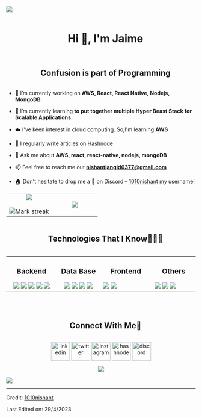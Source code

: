 
<!--horizontal divider(gradiant)-->
<img src="https://user-images.githubusercontent.com/73097560/115834477-dbab4500-a447-11eb-908a-139a6edaec5c.gif">

<!--h1 without bottom border-->
<div id="user-content-toc">
  <ul align="center">
    <summary><h1 style="display: inline-block">Hi 👋, I'm Jaime</h1></summary>
  </ul>
</div>

<!--h2 without bottom border-->
<div id="user-content-toc">
  <ul align="center">
    <summary><h2 style="display: inline-block">Confusion is part of Programming</h2></summary>
  </ul>
</div>


<!--Intro start-->
- 🔭 I’m currently working on **AWS, React, React Native, Nodejs, MongoDB**

- 🌱 I’m currently learning **to put together multiple Hyper Beast Stack for Scalable Applications.**

- ☁️ I've keen interest in cloud computing. So,I'm learning **AWS**

- 📝 I regularly write articles on [Hashnode](https://1010nishant.hashnode.dev/)

- 💬 Ask me about **AWS, react, react-native, nodejs, mongoDB**

- 📫 Feel free to reach me out **nishantjangid6377@gmail.com**

- 🏠 Don't hesitate to drop me a **👋** on Discord –  [1010nishant](https://discordapp.com/users/957722095381540874) my username!
<!--Intro end-->



<!--- stats & Trophy (start) -->
<p align="center">
  <!--- stats (start) -->
<table align="center">
<tr border="none">
<td width="50%" align="center">
  
  <img  align="center"  src="https://github-readme-stats.vercel.app/api?username=ja1m3st&theme=dark&show_icons=true&count_private=true" />
  <br></br>
  <img  title="🔥 Get streak stats for your profile at git.io/streak-stats" alt="Mark streak" src="https://github-readme-streak-stats.herokuapp.com/?user=1010nishant&theme=dark&hide_border=false" /> 
</td>

  <td width="50%" align="center">
      <img  align="center"  src="https://github-readme-stats.vercel.app/api?username=ja1m3st&theme=dark&show_icons=true&count_private=true" />
  </td>


</tr>
</table>

<div id="user-content-toc">
  <ul align="center">
    <summary><h2 style="display: inline-block">Technologies That I Know👨🏻‍💻</h2></summary>
  </ul>
</div>

<table align="center">
  
<tr>
<td align="top" width="15%">


<h3 align="center">Backend</h3>
<div align="center">
  <img src="https://skillicons.dev/icons?i=c&perline=14" />
  <img src="https://skillicons.dev/icons?i=java&perline=14"/>
  <img src="https://skillicons.dev/icons?i=bash&perline=14"/>
  <img src="https://skillicons.dev/icons?i=docker&perline=14"/>
  <img src="https://skillicons.dev/icons?i=cmake&perline=14"/>
</div>

<td align="top" width="15%">

<h3 align="center">Data Base</h3>
<div align="center">
  <img src="https://skillicons.dev/icons?i=aws&perline=14"/>
  <img src="https://skillicons.dev/icons?i=mongodb&perline=14"/>
  <img src="https://skillicons.dev/icons?i=firebase&perline=14"/>
  <img src="https://skillicons.dev/icons?i=mysql&perline=14"/>
</div>
  
</td><td valign="top" width="15%">
  
<h3 align="center">Frontend </h3>
  <img src="https://skillicons.dev/icons?i=html&perline=14"/>
  <img src="https://skillicons.dev/icons?i=css&perline=14"/>
<div align="center">

</td><td valign="top" width="15%">

<h3 align="center">Others </h3>
  <img src="https://skillicons.dev/icons?i=github&perline=14"/>
  <img src="https://skillicons.dev/icons?i=git&perline=14"/>
  <img src="https://skillicons.dev/icons?i=linux&perline=14"/>
<div align="center">  
</div>

</td></tr>
</table>

<br/>  
   
<!--- stats (end) -->

<div id="user-content-toc">
  <ul align="center">
    <summary><h2 style="display: inline-block">Connect With Me🤝</h2></summary>
  </ul>
</div>

<!--icons and links-->
<p align="center">
<a href="https://www.linkedin.com/in/jaime-s%C3%A1nchez-guinea-1892872a5/" target="blank"><img align="center" src="https://user-images.githubusercontent.com/88904952/234979284-68c11d7f-1acc-4f0c-ac78-044e1037d7b0.png" alt="linkedin" height="50" width="50" /></a>
<a href="https://twitter.com/1010nishant" target="blank"><img align="center" src="https://user-images.githubusercontent.com/88904952/234980676-61bfb021-ecc8-48f7-88e6-34c1b06c4a58.png" alt="twitter" height="50" width="50" /></a> 
<a href="https://www.instagram.com/nishant.jangir.1010/" target="blank"><img align="center" src="https://user-images.githubusercontent.com/88904952/234981169-2dd1e58f-4b7e-468c-8213-034ba62156c3.png" alt="instagram" height="50" width="50" /></a>
<a href="https://1010nishant.hashnode.dev/" target="blank"><img align="center" src="https://user-images.githubusercontent.com/88904952/234982196-562aea17-5532-4550-8c08-1c7cb994a541.png" alt="hashnode" height="50" width="50" /></a>
<a href="https://discordapp.com/users/957722095381540874" target="blank"><img align="center" src="https://user-images.githubusercontent.com/88904952/234982627-019fd336-6248-453c-9b05-97c13fd1d207.png" alt="discord" height="50" width="50" /></a>
  
</p>


<!--profile visit count-->
<div align="center">
  
[![](https://visitcount.itsvg.in/api?id=1010nishant&icon=3&color=6)](https://visitcount.itsvg.in)
  
</div>


<!--horizontal divider(gradiant)-->
<img src="https://user-images.githubusercontent.com/73097560/115834477-dbab4500-a447-11eb-908a-139a6edaec5c.gif">

----------------------------------------------------------------------
Credit: [1010nishant](https://github.com/1010nishant)

Last Edited on: 29/4/2023
